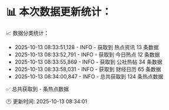 📊 本次数据更新统计：
==========================

📈 数据分类统计：
- 2025-10-13 08:33:51,128 - INFO - 获取到 热点资讯 13 条数据
- 2025-10-13 08:33:52,791 - INFO - 获取到 今日热点 12 条数据
- 2025-10-13 08:33:55,869 - INFO - 获取到 公社热帖 34 条数据
- 2025-10-13 08:33:58,031 - INFO - 获取到 财经日历 65 条数据
- 2025-10-13 08:34:00,847 - INFO - 总共获取到 124 条热点数据

✅ 总共获取到 - 条热点数据

🕐 更新时间: 2025-10-13 08:34:01
